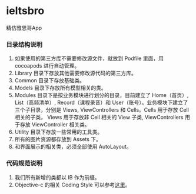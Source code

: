 # ieltsbro
精仿雅思哥App

### 目录结构说明

1. 如果使用的第三方库不需要修改源文件，就放到 Podfile 里面，用 cocoapods 进行自动管理。
2. Library 目录下存放其他需要修改源代码的第三方库。
3. Common 目录下存放基础类。
4. Models 目录下存放所有模型相关的类。
5. Modules 目录下是按业务模块进行划分的目录，目前建立了 Home（首页）, List（高频清单）, Record（课程录音）和 User（账号）。业务模块下建立了三个子目录，分别是 Views, ViewControllers 和 Cells。Cells 用于存放 Cell 相关的子类， Views 用于存放非 Cell 相关的 View 子类, ViewControllers 用于存放 ViewController 相关类。
6. Utility 目录下存放一些常用的工具类。
7. 所有的图片资源都存放到 Assets 下。
8. 和界面展示的相关类，必须全部使用 AutoLayout。

### 代码规范说明

1. 我们所有新增的类都以 IB 作为前缀。
2. Objective-c 的相关 Coding Style 可以参考[这里](https://developer.apple.com/library/ios/documentation/Cocoa/Conceptual/CodingGuidelines/CodingGuidelines.html#//apple_ref/doc/uid/10000146-SW1)。